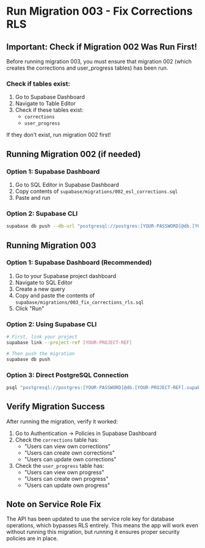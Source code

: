 # Run Migration 003 - Fix Corrections RLS

## Important: Check if Migration 002 Was Run First!

Before running migration 003, you must ensure that migration 002 (which creates the corrections and user_progress tables) has been run.

### Check if tables exist:

1. Go to Supabase Dashboard
2. Navigate to Table Editor
3. Check if these tables exist:
   - `corrections`
   - `user_progress`

If they don't exist, run migration 002 first!

## Running Migration 002 (if needed)

### Option 1: Supabase Dashboard

1. Go to SQL Editor in Supabase Dashboard
2. Copy contents of `supabase/migrations/002_esl_corrections.sql`
3. Paste and run

### Option 2: Supabase CLI

```bash
supabase db push --db-url "postgresql://postgres:[YOUR-PASSWORD]@db.[YOUR-PROJECT-REF].supabase.co:5432/postgres"
```

## Running Migration 003

### Option 1: Supabase Dashboard (Recommended)

1. Go to your Supabase project dashboard
2. Navigate to SQL Editor
3. Create a new query
4. Copy and paste the contents of `supabase/migrations/003_fix_corrections_rls.sql`
5. Click "Run"

### Option 2: Using Supabase CLI

```bash
# First, link your project
supabase link --project-ref [YOUR-PROJECT-REF]

# Then push the migration
supabase db push
```

### Option 3: Direct PostgreSQL Connection

```bash
psql "postgresql://postgres:[YOUR-PASSWORD]@db.[YOUR-PROJECT-REF].supabase.co:5432/postgres" -f supabase/migrations/003_fix_corrections_rls.sql
```

## Verify Migration Success

After running the migration, verify it worked:

1. Go to Authentication → Policies in Supabase Dashboard
2. Check the `corrections` table has:
   - "Users can view own corrections"
   - "Users can create own corrections"
   - "Users can update own corrections"
3. Check the `user_progress` table has:
   - "Users can view own progress"
   - "Users can create own progress"
   - "Users can update own progress"

## Note on Service Role Fix

The API has been updated to use the service role key for database operations, which bypasses RLS entirely. This means the app will work even without running this migration, but running it ensures proper security policies are in place.
